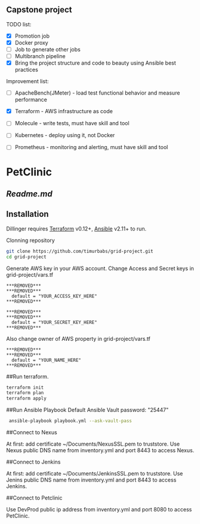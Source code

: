 ## Capstone project
TODO list:
- [x] Promotion job
- [x] Docker proxy
- [ ] Job to generate other jobs
- [ ] Multibranch pipeline
- [x] Bring the project structure and code to beauty using Ansible best practices

Improvement list:
- [ ] ApacheBench(JMeter) - load test functional behavior and measure performance
- [x] Terraform - AWS infrastructure as code
- [ ] Molecule - write tests, must have skill and tool
- [ ] Kubernetes - deploy using it, not Docker
- [ ] Prometheus -  monitoring and alerting, must have skill and tool


# PetClinic
## _Readme.md_

## Installation

Dillinger requires [Terraform](https://www.terraform.io/) v0.12+, [Ansible](https://docs.ansible.com/ansible/latest/installation_guide/intro_installation.html) v2.11+ to run.

Clonning repository
```sh
git clone https://github.com/timurbabs/grid-project.git
cd grid-project
```

Generate AWS key in your AWS account.
Change Access and Secret keys in grid-project/vars.tf
```
***REMOVED***
***REMOVED***
  default = "YOUR_ACCESS_KEY_HERE"
***REMOVED***

***REMOVED***
***REMOVED***
  default = "YOUR_SECRET_KEY_HERE"
***REMOVED***
```

Also change owner of AWS property in grid-project/vars.tf
```
***REMOVED***
***REMOVED***
  default = "YOUR_NAME_HERE"
***REMOVED***
```
##Run terraform.

```sh
terraform init
terraform plan
terraform apply
```

##Run Ansible Playbook
Default Ansible Vault password: "25447"

```sh
 ansible-playbook playbook.yml --ask-vault-pass
```

##Connect to Nexus

At first: add certificate ~/Documents/NexusSSL.pem to truststore.
Use Nexus public DNS name from inventory.yml and port 8443 to access Nexus.

##Connect to Jenkins

At first: add certificate ~/Documents/JenkinsSSL.pem to truststore.
Use Jenins public DNS name from inventory.yml and port 8443 to access Jenkins.

##Connect to Petclinic

Use DevProd public ip address from inventory.yml and port 8080 to access PetClinic.
